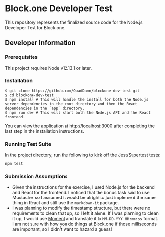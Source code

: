 
# Block.one Developer Test  
  
This repository represents the finalized source code for the Node.js Developer Test for Block.one.  
  
## Developer Information  
  
### Prerequisites  
  
This project requires Node v12.13.1 or later.  
  
### Installation  
  
```  
$ git clone https://github.com/QuadDamn/blockone-dev-test.git  
$ cd blockone-dev-test  
$ npm install # This will handle the install for both the Node.js server dependencies in the root directory and then the React dependencies in the `app` directory.
$ npm run dev # This will start both the Node.js API and the React frontend.
```  

You can view the application at http://localhost:3000 after completing the last step in the installation instructions.
  
### Running Test Suite  
  
In the project directory, run the following to kick off the Jest/Supertest tests:  
  
```sh  
npm test  
```  
  
### Submission Assumptions  

- Given the instructions for the exercise, I used Node.js for the backend and React for the frontend.  I noticed that the bonus task said to use Mustache, so I assumed it would be alright to just implement the same thing in React and still use the `markdown-it` package.
- I was planning to modify the timestamp structure, but there were no requirements to clean that up, so I left it alone.  If I was planning to clean it up, I would use [Moment](https://momentjs.com) and translate it to `MM-DD-YYY HH:mm:ss` format.  I am not sure with how you do things at Block.one if those milliseconds are important, so I didn't want to hazard a guess!  